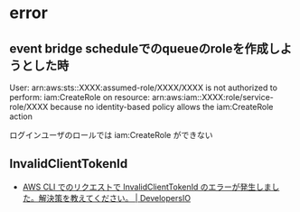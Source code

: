 # error
## event bridge scheduleでのqueueのroleを作成しようとした時
User: arn:aws:sts::XXXX:assumed-role/XXXX/XXXX is not authorized to perform: iam:CreateRole on resource: arn:aws:iam::XXXX:role/service-role/XXXX because no identity-based policy allows the iam:CreateRole action

ログインユーザのロールでは iam:CreateRole ができない

## InvalidClientTokenId

- [AWS CLI でのリクエストで InvalidClientTokenId のエラーが発生しました。解決策を教えてください。 | DevelopersIO](https://dev.classmethod.jp/articles/tsnote-aws-cli-a-request-in-the-a-cli-encountered-an-invalidclienttokenid-error/)
